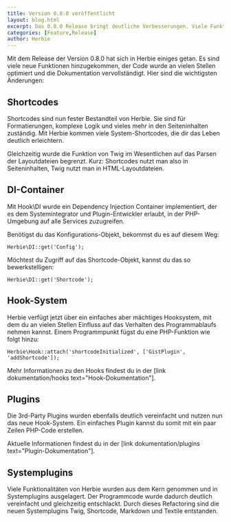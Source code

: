 ```yaml
---
title: Version 0.8.0 veröffentlicht
layout: blog.html
excerpt: Das 0.8.0 Release bringt deutliche Verbesserungen. Viele Funktionen sind hinzugekommen, Shortcode, Twig und Markdown wurden als Systemplugins in den Core verschoben, der Code optimiert und die Dokumentation vervollständigt.
categories: [Feature,Release]
author: Herbie
---
```


Mit dem Release der Version 0.8.0 hat sich in Herbie einiges getan. Es sind viele neue Funktionen hinzugekommen,
der Code wurde an vielen Stellen optimiert und die Dokumentation vervollständigt. Hier sind die wichtigsten Änderungen:


## Shortcodes

Shortcodes sind nun fester Bestandteil von Herbie. Sie sind für Formatierungen, komplexe Logik und vieles mehr in 
den Seiteninhalten zuständig. Mit Herbie kommen viele System-Shortcodes, die dir das Leben deutlich erleichtern.
 
Gleichzeitig wurde die Funktion von Twig im Wesentlichen auf das Parsen der Layoutdateien begrenzt. Kurz: Shortcodes 
nutzt man also in Seiteninhalten, Twig nutzt man in HTML-Layoutdateien.


## DI-Container

Mit Hook\DI wurde ein Dependency Injection Container implementiert, der es dem Systemintegrator und Plugin-Entwickler 
erlaubt, in der PHP-Umgebung auf alle Services zuzugreifen.

Benötigst du das Konfigurations-Objekt, bekommst du es auf diesem Weg:

    Herbie\DI::get('Config');

Möchtest du Zugriff auf das Shortcode-Objekt, kannst du das so bewerkstelligen:

    Herbie\DI::get('Shortcode');


## Hook-System

Herbie verfügt jetzt über ein einfaches aber mächtiges Hooksystem, mit dem du an vielen Stellen Einfluss auf das 
Verhalten des Programmablaufs nehmen kannst. Einem Programmpunkt fügst du eine PHP-Funktion wie folgt hinzu:

    Herbie\Hook::attach('shortcodeInitialized', ['GistPlugin', 'addShortcode']);

Mehr Informationen zu den Hooks findest du in der [link dokumentation/hooks text="Hook-Dokumentation"].


## Plugins

Die 3rd-Party Plugins wurden ebenfalls deutlich vereinfacht und nutzen nun das neue Hook-System. Ein einfaches Plugin 
kannst du somit mit ein paar Zeilen PHP-Code erstellen.

Aktuelle Informationen findest du in der [link dokumentation/plugins text="Plugin-Dokumentation"].


## Systemplugins

Viele Funktionalitäten von Herbie wurden aus dem Kern genommen und in Systemplugins ausgelagert. Der Programmcode wurde 
dadurch deutlich vereinfacht und gleichzeitig entschlackt. Durch dieses Refactoring sind die neuen Systemplugins 
Twig, Shortcode, Markdown und Textile entstanden.
